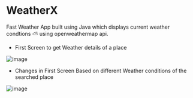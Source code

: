# WeatherX
Fast Weather App built using Java which displays current weather condtions ⛅ using openweathermap api.

* First Screen to get Weather details of a place

![image](https://user-images.githubusercontent.com/65838540/230707077-4327813b-e545-49f7-aee1-c5fe9cc1b85a.png)

* Changes in First Screen Based on different Weather conditions of the searched place

![image](https://user-images.githubusercontent.com/65838540/230707144-b4622d1f-595b-4447-a3b2-0a970830c68e.png)



